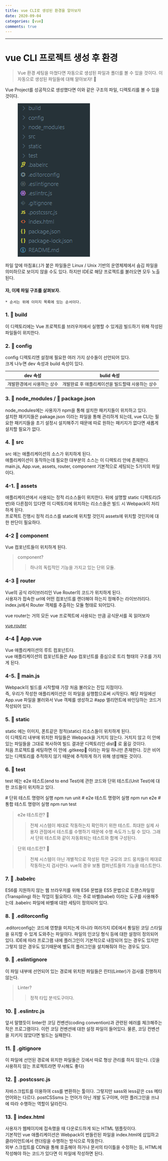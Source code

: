 ```yaml
---
title: vue CLI로 생성된 환경을 알아보자
date: 2020-09-04
categories: [vue]
comments: true
---
```


---

# vue CLI 프로젝트 생성 후 환경 

> Vue 환경 세팅을 마쳤다면 자동으로 생성된 파일과 폴더를 볼 수 있을 것이다.
> 이 자동으로 생성된 파일들에 대해 알아보자! 👀

Vue Project를 성공적으로 생성했다면 이와 같은 구조의 파일, 디렉토리를 볼 수 있을 것이다.

<div class="imgWrap">
    <figure>
        <img src="/assets/img/post/vue/rootImg.png">
    </figure>
    <span>파일 앞에 마침표(.)가 붙은 파일들은 Linux / Unix 기반의 운영체제에서 숨김 파일을 의미하므로 보이지 않을 수도 있다.  
    하지만 IDE로 해당 프로젝트를 불러오면 모두 노출된다.
    </span>
</div>

#### 자, 이제 파일 구조를 살펴보자.

`* 순서는 위에 이미지 목록에 있는 순서이다.`

### 1. 📁 build

<p class="message">이 디렉토리에는 Vue 프로젝트를 브러우저에서 실행할 수 있게끔 빌드하기 위해 작성된 파일들이 위치한다.</p>

### 2. 📁 config

<p class="message">
    config 디렉토리엔 설정에 필요한 여러 가지 상수들이 선언되어 있다. <br/>
    크게 나누면 <span class="color2">dev 속성</span>과 <span class="color2">build 속성</span>이 있다.
</p>

| dev 속성 | bulid 속성 |
| :---: | :---: |
| 개발환경에서 사용하는 상수 | 개발완료 후 애플리케이션을 빌드할때 사용하는 상수 |

### 3. 📁 node_modules / 📄 package.json

<p class="message">
    node_modules에는 사용자가 npm을 통해 설치한 패키지들이 위치하고 있다. <br/>
    설치한 패키지들은 pakage.json 이라는 파일을 통해 관리하게 되는데, vue CLI는 필요한 패키지들을 초기 설정시 설치해주기 때문에 따로 원하는 패키지가 없다면 새롭게 설치할 필요가 없다.
</p>

### 4. 📁 src 

<p class="message">
    src 에는 애플리케이션의 소스가 위치하게 된다. <br/>
    애플리케이션이 동작하는데 필요한 대부분의 소스는 이 디렉토리 안에 존재한다.<br/>
    <span class="color2">main.js</span>, <span class="color3">App.vue</span>, <span class="color4">assets</span>, <span class="color4">router</span>, <span class="color4">component</span>
    기본적으로 세팅되는 5가지의 파일이다.
</p>

### 4-1. 📁 assets

<p class="message">
    애플리케이션에서 사용되는 정적 리소스들이 위치한다. 뒤에 설명할 static 디렉토리(5번)와 다른점이 있다면 이 디렉토리에 위치하는 리소스들은 빌드 시 Webpack이 처리하게 된다. <br/>
    프로젝트 진행시 정적 리소스를 static에 위치할 것인지 assets에 위치할 것인지에 대한 판단이 필요하다.
</p>

### 4-2 📁 component

<p class="message">
    Vue 컴포넌트들이 위치하게 된다. 
</p>

> component?
>> 하나의 독립적인 기능을 가지고 있는 단위 모듈.

### 4-3 📁 router

<p class="message">
    Vue의 공식 라이브러리인 Vue Router의 코드가 위치하게 된다. <br/>
    사용자가 접속한 url에 어떤 컴포넌트를 랜더해야 하는지 정해주는 라이브러리다. <br/>
    index.js에서 Router 객체를 추출하는 모듈 형태로 되어있다.
</p>

vue router는 거의 모든 vue 프로젝트에 사용되는 만큼 공식문서를 꼭 읽어보자

[vue.router]("https://router.vuejs.org/kr/")

### 4-4 📄 App.vue

<p class="message">
    Vue 애플리케이션의 루트 컴포넌트다. <br/>
    vue 애플리케이션의 컴포넌트들은 App 컴포넌트를 중심으로 트리 형태의 구조를 가지게 된다.
</p>

### 4-5. 📄 main.js

<p class="message">
    Webpack이 빌드를 시작할때 가장 처음 불러오는 진입 지점이다. <br/>
    즉, 우리가 작성한 애플리케이션은 이 파일을 실행함으로써 시작된다. 해당 파일에선 App.vue 파일을 불러와서 Vue 객체를 생성하고 #app 엘리먼트에 바인딩하는 코드거 작성되어 있다.
</p>

### 5. 📁 static

<p class="message">
     static 에는 이미지, 폰트같은 정적(static) 리소스들이 위치하게 된다. <br/>
     이 디렉토리 내부에 위치한 파일들은 Webpack을 거치지 않는다. 거치지 않고 이 안에 있는 파일들을 그대로 복사하여 빌드 결과문 디렉토리인 dist📁 로 옮길 것이다. <br/>
     처음 프로젝트를 세팅하면 이 안에 .gitkeep📄 이라는 파일 하나만 존재한다. 깃은 비어있는 디렉토리를 추적하지 않기 때문에 추적하게 하기 위해 생성해둔 것이다.
</p>


### 6. 📁 test

<p class="message">
    test 에는 e2e 테스트(end to end Test)에 관한 코드와 단위 테스트(Unit Test)에 대한 코드들이 위치하고 있다.
</p>

<div class="iterm">
    <span class="notes"># 단위 테스트 명령어 실행</span>
    <span>npm run unit</span>
    <span class="notes"># e2e 테스트 명령어 실행</span>
    <span>npm run e2e</span>
    <span class="notes"># 통합 테스트 명령어 실행</span>
    <span>npm run test</span>
</div>

> e2e 테스트란? 🤔
>> 전체 시스템이 제대로 작동하는지 확인하기 위한 테스트.
>> 최대한 실제 사용자 관점에서 테스트를 수행하기 때문에 수행 속도가 느릴 수 있다. 그래서 단위 테스트와 같이 자동화되는 테스트와 함께 구성된다.

> 단위 테스트란? 🤔
>> 전체 시스템이 아닌 개별적으로 작성된 작은 규모의 코드 뭉치들이 제대로 작동하는지 검사한다.
>> vue의 경우 보통 컴퍼넌트들의 기능을 테스트한다. 

### 7. 📄 .babelrc

<p class="message">
    ES6를 지원하지 않는 웹 브라우저를 위해 ES6 문법을 ES5 문법으로 트랜스파일링(Transpiling) 하는 작업이 필요하다. 이는 주로 바벨(babel) 이라는 도구를 사용해주는데 .babelrc 파일에 바벨에 대한 세팅이 정의되어 있다. 
</p>

### 8. 📄 .editorconfig

<p class="message">
    .editorconfig는 코드에 영향을 미치는게 아니라 여러가지 IDE에서 통일된 코딩 스타일을 유지할 수 있게 도와주는 파일이다. 파일의 인코딩 형식 등에 대한 설정이 정의되어 있다. IDE에 따라 프로그램 내에 플러그인이 기본적으로 내장되어 있는 경우도 있지만 그렇지 않은 경우도 있기때문에 별도의 플러그인을 설치해줘야 하는 경우도 있다.
</p>

### 9. 📄 .eslintignore

<p class="message">
    이 파일 내부에 선언되어 있는 경로에 위치한 파일들은 린터(Linter)가 검사를 진행하지 않는다.
</p>

> Linter?
>> 정적 타입 분석도구이다. 

### 10. 📄 .eslintrc.js

<p class="message">
    앞서 말했듯이 linter란 코딩 컨벤션(coding convention)과 관련된 에러를 체크해주는 작은 프로그램이다. 이런 코딩 컨벤션에 대한 설정 파일이 들어있다. 물론, 코딩 컨벤션을 지키지 않았다면 빌드는 실패한다. 
</p>

### 11. 📄 .gitignore

<p class="message">
    이 파일에 선언된 경로에 위치한 파일들은 깃에서 따로 형상 관리를 하지 않는다. (깃을 사용하지 않는 프로젝트라면 무시해도 좋다)
</p>

### 12. 📄 .postcssrc.js

<p class="message">
    자바스크립트를 이용하여 css를 변환하는 툴이다. 그렇지만 sass와 less같은 css 메타언어와는 다르다. postCSSsms 는 언어가 아닌 개발 도구이며, 어떤 플러그인을 쓰냐에 따라 수행하는 역할이 달라진다. 
</p>

### 13. 📄 index.html

<p class="message">
    사용자가 웹페이지에 접속했을 때 다운로드하게 되는 HTML 템플릿이다. <br/>
    기본적인 vue 애플리케이션은 Webpack이 번들린된 파일을 index.html에 삽입하고 클라이언트에서 랜더링을 수행하는 방식으로 작동한다. <br/>
    외부 스크립트를 CDN을 통해 호출해야 하거나 문서의 타이틀을 수정하는 등, HTML에 작성해야 하는 코드가 있다면 이 파일에 작성하면 된다.
</p>

